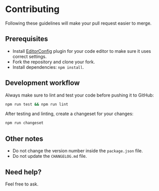 # Contributing

Following these guidelines will make your pull request easier to merge.

## Prerequisites

- Install [EditorConfig](http://editorconfig.org/) plugin for your code editor to make sure it uses correct settings.
- Fork the repository and clone your fork.
- Install dependencies: `npm install`.

## Development workflow

Always make sure to lint and test your code before pushing it to GitHub:

```bash
npm run test && npm run lint
```

After testing and linting, create a changeset for your changes:

```bash
npm run changeset
```

## Other notes

- Do not change the version number inside the `package.json` file.
- Do not update the `CHANGELOG.md` file.

## Need help?

Feel free to ask.
